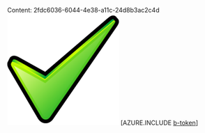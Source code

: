 Content: 2fdc6036-6044-4e38-a11c-24d8b3ac2c4d![image](ff6ae6fe-c8bf-4041-86a7-ca175c96fe73.png)
[AZURE.INCLUDE [b-token](b5157871-07f2-4bd2-a592-8b1ca10fd2e0.md)]
